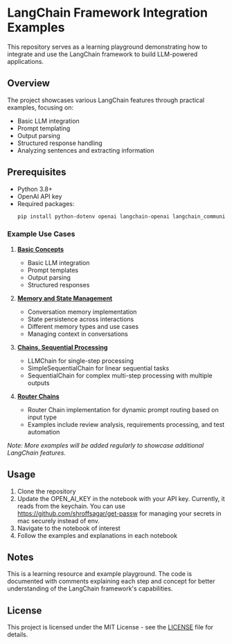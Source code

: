 # LangChain Framework Integration Examples

This repository serves as a learning playground demonstrating how to integrate and use the LangChain framework to build LLM-powered applications.

## Overview

The project showcases various LangChain features through practical examples, focusing on:
- Basic LLM integration
- Prompt templating
- Output parsing
- Structured response handling
- Analyzing sentences and extracting information

## Prerequisites

- Python 3.8+
- OpenAI API key
- Required packages:
  ```bash
  pip install python-dotenv openai langchain-openai langchain_community
  ```

### Example Use Cases

1. **[Basic Concepts](1-model-prompts-parser.ipynb)**
   - Basic LLM integration
   - Prompt templates
   - Output parsing
   - Structured responses

2. **[Memory and State Management](2-memory.ipynb)**
   - Conversation memory implementation
   - State persistence across interactions
   - Different memory types and use cases
   - Managing context in conversations

3. **[Chains, Sequential Processing](3-chains.ipynb)**
   - LLMChain for single-step processing
   - SimpleSequentialChain for linear sequential tasks
   - SequentialChain for complex multi-step processing with multiple outputs

4. **[Router Chains](4-routerchain.ipynb)**
   - Router Chain implementation for dynamic prompt routing based on input type
   - Examples include review analysis, requirements processing, and test automation

*Note: More examples will be added regularly to showcase additional LangChain features.*

## Usage

1. Clone the repository
2. Update the OPEN_AI_KEY in the notebook with your API key. Currently, it reads from the keychain. You can use https://github.com/shroffsagar/get-passw for managing your secrets in mac securely instead of env.
3. Navigate to the notebook of interest
4. Follow the examples and explanations in each notebook

## Notes

This is a learning resource and example playground. The code is documented with comments explaining each step and concept for better understanding of the LangChain framework's capabilities.

## License

This project is licensed under the MIT License - see the [LICENSE](LICENSE) file for details.